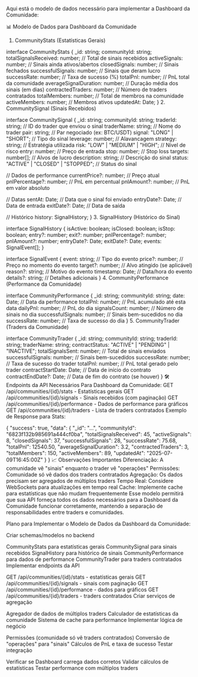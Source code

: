 Aqui está o modelo de dados necessário para implementar a Dashboard da Comunidade:

📊 Modelo de Dados para Dashboard da Comunidade
1. CommunityStats (Estatísticas Gerais)

interface CommunityStats {
  _id: string;
  communityId: string;
  totalSignalsReceived: number;      // Total de sinais recebidos
  activeSignals: number;             // Sinais ainda ativos/abertos
  closedSignals: number;             // Sinais fechados
  successfulSignals: number;         // Sinais que deram lucro
  successRate: number;               // Taxa de sucesso (%)
  totalPnl: number;                  // PnL total da comunidade
  averageSignalDuration: number;     // Duração média dos sinais (em dias)
  contractedTraders: number;         // Número de traders contratados
  totalMembers: number;              // Total de membros na comunidade
  activeMembers: number;             // Membros ativos
  updatedAt: Date;
}
2. CommunitySignal (Sinais Recebidos)

interface CommunitySignal {
  _id: string;
  communityId: string;
  traderId: string;                  // ID do trader que enviou o sinal
  traderName: string;                // Nome do trader
  pair: string;                      // Par negociado (ex: BTC/USDT)
  signal: "LONG" | "SHORT";          // Tipo do sinal
  leverage: number;                  // Alavancagem
  strategy: string;                  // Estratégia utilizada
  risk: "LOW" | "MEDIUM" | "HIGH";   // Nível de risco
  entry: number;                     // Preço de entrada
  stop: number;                      // Stop loss
  targets: number[];                 // Alvos de lucro
  description: string;               // Descrição do sinal
  status: "ACTIVE" | "CLOSED" | "STOPPED"; // Status do sinal

  // Dados de performance
  currentPrice?: number;             // Preço atual
  pnlPercentage?: number;           // PnL em percentual
  pnlAmount?: number;               // PnL em valor absoluto

  // Datas
  sentAt: Date;                     // Data que o sinal foi enviado
  entryDate?: Date;                 // Data de entrada
  exitDate?: Date;                  // Data de saída

  // Histórico
  history: SignalHistory;
}
3. SignalHistory (Histórico do Sinal)

interface SignalHistory {
  isActive: boolean;
  isClosed: boolean;
  isStop: boolean;
  entry?: number;
  exit?: number;
  pnlPercentage?: number;
  pnlAmount?: number;
  entryDate?: Date;
  exitDate?: Date;
  events: SignalEvent[];
}

interface SignalEvent {
  event: string;                    // Tipo do evento
  price?: number;                   // Preço no momento do evento
  target?: number;                  // Alvo atingido (se aplicável)
  reason?: string;                  // Motivo do evento
  timestamp: Date;                  // Data/hora do evento
  details?: string;                 // Detalhes adicionais
}
4. CommunityPerformance (Performance da Comunidade)

interface CommunityPerformance {
  _id: string;
  communityId: string;
  date: Date;                       // Data da performance
  totalPnl: number;                 // PnL acumulado até esta data
  dailyPnl: number;                 // PnL do dia
  signalsCount: number;             // Número de sinais no dia
  successfulSignals: number;        // Sinais bem-sucedidos no dia
  successRate: number;              // Taxa de sucesso do dia
}
5. CommunityTrader (Traders da Comunidade)

interface CommunityTrader {
  _id: string;
  communityId: string;
  traderId: string;
  traderName: string;
  contractStatus: "ACTIVE" | "PENDING" | "INACTIVE";
  totalSignalsSent: number;         // Total de sinais enviados
  successfulSignals: number;       // Sinais bem-sucedidos
  successRate: number;             // Taxa de sucesso do trader
  totalPnl: number;                // PnL total gerado pelo trader
  contractStartDate: Date;         // Data de início do contrato
  contractEndDate?: Date;          // Data de fim do contrato (se houver)
}
🛠️ Endpoints da API Necessários
Para Dashboard da Comunidade:
GET /api/communities/{id}/stats - Estatísticas gerais
GET /api/communities/{id}/signals - Sinais recebidos (com paginação)
GET /api/communities/{id}/performance - Dados de performance para gráficos
GET /api/communities/{id}/traders - Lista de traders contratados
Exemplo de Response para Stats:

{
  "success": true,
  "data": {
    "_id": "...",
    "communityId": "6823f132b985691a444cf0ba",
    "totalSignalsReceived": 45,
    "activeSignals": 8,
    "closedSignals": 37,
    "successfulSignals": 28,
    "successRate": 75.68,
    "totalPnl": 12540.50,
    "averageSignalDuration": 3.2,
    "contractedTraders": 3,
    "totalMembers": 150,
    "activeMembers": 89,
    "updatedAt": "2025-07-09T16:45:00Z"
  }
}
📈 Observações Importantes
Diferenciação: A comunidade vê "sinais" enquanto o trader vê "operações"
Permissões: Comunidade só vê dados dos traders contratados
Agregação: Os dados precisam ser agregados de múltiplos traders
Tempo Real: Considere WebSockets para atualizações em tempo real
Cache: Implemente cache para estatísticas que não mudam frequentemente
Esse modelo permitirá que sua API forneça todos os dados necessários para a Dashboard da Comunidade funcionar corretamente, mantendo a separação de responsabilidades entre traders e comunidades.

Plano para Implementar o Modelo de Dados da Dashboard da Comunidade:

Criar schemas/modelos no backend

CommunityStats para estatísticas gerais
CommunitySignal para sinais recebidos
SignalHistory para histórico de sinais
CommunityPerformance para dados de performance
CommunityTrader para traders contratados
Implementar endpoints da API

GET /api/communities/{id}/stats - estatísticas gerais
GET /api/communities/{id}/signals - sinais com paginação
GET /api/communities/{id}/performance - dados para gráficos
GET /api/communities/{id}/traders - traders contratados
Criar serviços de agregação

Agregador de dados de múltiplos traders
Calculador de estatísticas da comunidade
Sistema de cache para performance
Implementar lógica de negócio

Permissões (comunidade só vê traders contratados)
Conversão de "operações" para "sinais"
Cálculos de PnL e taxa de sucesso
Testar integração

Verificar se Dashboard carrega dados corretos
Validar cálculos de estatísticas
Testar performance com múltiplos traders
